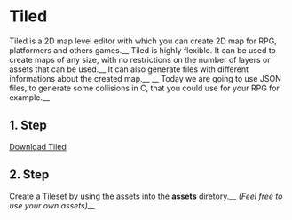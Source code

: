 # Tiled

Tiled is a 2D map level editor with which you can create 2D map for RPG, platformers and others games.__
Tiled is highly flexible. It can be used to create maps of any size, with no restrictions on the number of layers or assets that can be used.__
It can also generate files with different informations about the created map.__
__
Today we are going to use JSON files, to generate some collisions in C, that you could use for your RPG for example.__

## 1. Step

[Download Tiled](https://www.mapeditor.org/)

## 2. Step

Create a Tileset by using the assets into the **assets** diretory.__
*(Feel free to use your own assets)*__